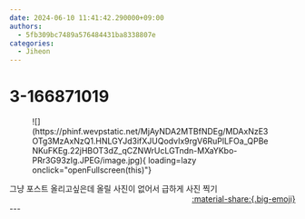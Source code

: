 ```yaml
---
date: 2024-06-10 11:41:42.290000+09:00
authors:
  - 5fb309bc7489a576484431ba8338807e
categories:
  - Jiheon
---
```


# 3-166871019

<div class="post-container" markdown="1">
<div class="content-container md-sidebar__scrollwrap" markdown="1">


<figure markdown="1">
![](https://phinf.wevpstatic.net/MjAyNDA2MTBfNDEg/MDAxNzE3OTg3MzAxNzQ1.HNLGYJd3ifXJUQodvIx9rgV6RuPlLFOa_QPBeNKuFKEg.22jHBOT3dZ_qCZNWrUcLGTndn-MXaYKbo-PRr3G93zIg.JPEG/image.jpg){ loading=lazy onclick="openFullscreen(this)"}
</figure>
그냥 포스트 올리고싶은데 올릴 사진이 없어서 급하게 사진 찍기

</div>
</div>

<div style="text-align: right;" markdown="1">
<a href="https://weverse.io/fromis9/artist/3-166871019" style="text-align: right;">:material-share:{.big-emoji}</a>
</div>
---
